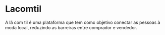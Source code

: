 # Lacomtil

A lã com til é uma plataforma que tem como objetivo conectar as pessoas à moda local, 
reduzindo as barreiras entre comprador e vendedor.